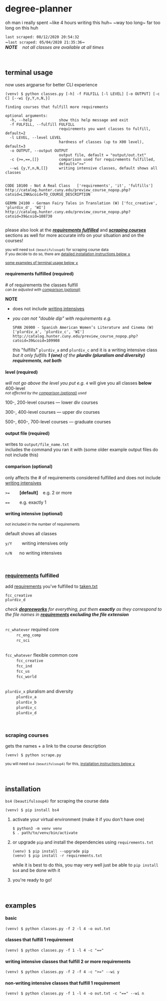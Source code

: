 # degree-planner

oh man i really spent ~like 4 hours writing this huh~ ~way too long~ far too long on this huh

`last scraped: 08/12/2020 20:54:32`  
~`last scraped: 05/04/2020 21:35:36`~  
***NOTE**&nbsp;&nbsp;&nbsp; not all classes are available at all times* 

&nbsp; 



## terminal usage

now uses argparse for better CLI experience

```
(venv) $ python classes.py [-h] -f FULFILL [-l LEVEL] [-o OUTPUT] [-c C] [--wi {y,Y,n,N,}]

finding courses that fulfill more requirements

optional arguments:
  -h, --help            show this help message and exit
  -f FULFILL, --fulfill FULFILL
                        requirements you want classes to fulfill, default=2
  -l LEVEL, --level LEVEL
                        hardness of classes (up to X00 level), default=3
  -o OUTPUT, --output OUTPUT
                        output file, default = "output/out.txt"
  -c {>=,==,[]}         comparison used for requirements fulfilled,
                        default=">="
  --wi {y,Y,n,N,[]}     writing intensive classes, default shows all classes
```

```

CODE 10100 - Not A Real Class	['requirements', 'it', 'fulfills']
http://catalog.hunter.cuny.edu/preview_course_nopop.php?catoid=LINK&coid=TO_COURSE_DESCRIPTION

GERMN 24100 - German Fairy Tales in Translation (W)	['fcc_creative', 'plurdiv_d', 'WI']
http://catalog.hunter.cuny.edu/preview_course_nopop.php?catoid=39&coid=108730
 
```

please also look at the ***[requirements fulfilled](#requirements-fulfilled)*** and ***[scraping courses](#scraping-courses)*** sections as well for more accurate info on your situation and on the courses! 

<sub>you will need `bs4` `(beautifulsoup4)` for scraping course data</sub>  
<sup>if you decide to do so, there are [detailed installation instructions below &or;](#installation)</sup>

<sup>[some examples of terminal usage below &or;](#examples)<sup>



#### requirements fulfilled (required)

\# of requirements the classes fulfill  
<sub>*can be adjusted with [comparison (optional)](#comparison-optional)*</sub>

**NOTE**
- does not include [writing intensives](#writing-intensive-optional)
- *you can not "double dip" with requirements e.g.*

  ```
  SPAN 26900 - Spanish American Women’s Literature and Cinema (W)    ['plurdiv_a', 'plurdiv_c', 'WI']
  http://catalog.hunter.cuny.edu/preview_course_nopop.php?catoid=39&coid=109908
  ```
  
  this "fulfills" `plurdiv_a` and `plurdiv_c` and it is a writing intensive class  
  *but it only fulfills **1 (one)** of the **plurdiv (pluralism and diversity) requirements**, **not both***


#### level (required)

*will not go above the level you put e.g.* `4` will give you all classes **below** 400-level  
<sub>*not affected by the [comparison (optional)](#comparison-optional) used*</sub>

100-, 200-level courses — lower div courses 

300-, 400-level courses — upper div courses 

500-, 600-, 700-level courses — graduate courses


#### output file (required)

writes to `output/file_name.txt`  
includes the command you ran it with (some older example output files do not include this)


#### comparison (optional)

only affects the \# of requirements considered fulfilled and does not include [writing intensives](#writing-intensive-optional)

`>=` &nbsp;&nbsp;&nbsp;&nbsp;&nbsp;&nbsp; **\[default]** &nbsp;&nbsp; e.g. 2 or more

`==` &nbsp;&nbsp;&nbsp;&nbsp;&nbsp;&nbsp; e.g. exactly 1


#### writing intensive (optional)

<sub>not included in the number of requirements</sub>

default shows all classes 

`y/Y` &nbsp;&nbsp;&nbsp;&nbsp;&nbsp;&nbsp; writing intensives only

`n/N` &nbsp;&nbsp;&nbsp;&nbsp; no writing intensives

&nbsp; 



### [requirements](data/) fulfilled 

add [requirements](data/) you've fulfilled to [taken.txt](user/taken.txt)

```
fcc_creative
plurdiv_d
```

*check **[degreeworks](https://degreeworks.cuny.edu/)** for everything, put them **exactly** as they correspond to the file names in **[requirements](data/) excluding the file extension*** 

&nbsp;  
`rc_whatever` required core  
&nbsp;&nbsp;&nbsp;&nbsp;&nbsp;&nbsp;&nbsp;&nbsp; `rc_eng_comp`  
&nbsp;&nbsp;&nbsp;&nbsp;&nbsp;&nbsp;&nbsp;&nbsp; `rc_sci`  

&nbsp;  
`fcc_whatever` flexible common core  
&nbsp;&nbsp;&nbsp;&nbsp;&nbsp;&nbsp;&nbsp;&nbsp; `fcc_creative`  
&nbsp;&nbsp;&nbsp;&nbsp;&nbsp;&nbsp;&nbsp;&nbsp; `fcc_ind`  
&nbsp;&nbsp;&nbsp;&nbsp;&nbsp;&nbsp;&nbsp;&nbsp; `fcc_us`  
&nbsp;&nbsp;&nbsp;&nbsp;&nbsp;&nbsp;&nbsp;&nbsp; `fcc_world`  

&nbsp;  
`plurdiv_x` pluralism and diversity  
&nbsp;&nbsp;&nbsp;&nbsp;&nbsp;&nbsp;&nbsp;&nbsp; `plurdiv_a`  
&nbsp;&nbsp;&nbsp;&nbsp;&nbsp;&nbsp;&nbsp;&nbsp; `plurdiv_b`  
&nbsp;&nbsp;&nbsp;&nbsp;&nbsp;&nbsp;&nbsp;&nbsp; `plurdiv_c`  
&nbsp;&nbsp;&nbsp;&nbsp;&nbsp;&nbsp;&nbsp;&nbsp; `plurdiv_d`  

&nbsp; 


### scraping courses

gets the names + a link to the course description 

```
(venv) $ python scrape.py 
```

<sub>you will need `bs4` `(beautifulsoup4)` for this, [installation instructions below &or;](#installation)</sub>  

&nbsp; 



## installation 

`bs4` `(beautifulsoup4)` for scraping the course data 

```
(venv) $ pip install bs4
```

1. activate your virtual environment (make it if you don't have one)
   ```
   $ python3 -m venv venv
   $ . path/to/venv/bin/activate
   ```

2. or upgrade `pip` and install the dependencies using `requirements.txt`

   ```
   (venv) $ pip install --upgrade pip
   (venv) $ pip install -r requirements.txt
   ```
   while it is best to do this, you may very well just be able to `pip install bs4` and be done with it 

3. you're ready to go! 

&nbsp; 



## examples

#### basic

```
(venv) $ python classes.py -f 2 -l 4 -o out.txt
```


#### classes that fulfill 1 requirement
```
(venv) $ python classes.py -f 1 -l 4 -c "=="
```


#### writing intensive classes that fulfill 2 or more requirements 
```
(venv) $ python classes.py -f 2 -f 4 -c ">=" --wi y
```


#### non-writing intensive classes that fulfill 1 requirement
```
(venv) $ python classes.py -f 1 -l 4 -o out.txt -c "==" --wi n
```
